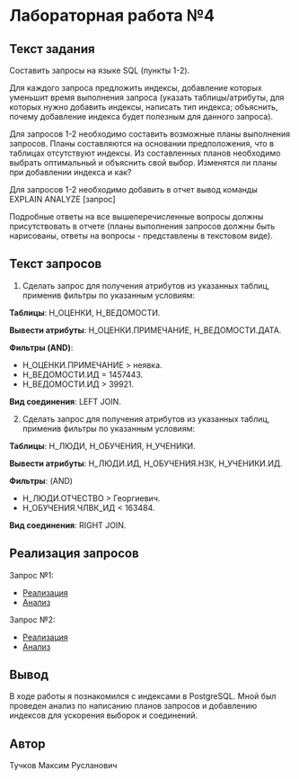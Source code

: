 # Лабораторная работа №4

## Текст задания

Составить запросы на языке SQL (пункты 1-2).

Для каждого запроса предложить индексы, добавление которых уменьшит время выполнения запроса (указать таблицы/атрибуты, для которых нужно добавить индексы, написать тип индекса; объяснить, почему добавление индекса будет полезным для данного запроса).

Для запросов 1-2 необходимо составить возможные планы выполнения запросов. Планы составляются на основании предположения, что в таблицах отсутствуют индексы. Из составленных планов необходимо выбрать оптимальный и объяснить свой выбор.
Изменятся ли планы при добавлении индекса и как?

Для запросов 1-2 необходимо добавить в отчет вывод команды EXPLAIN ANALYZE [запрос]

Подробные ответы на все вышеперечисленные вопросы должны присутствовать в отчете (планы выполнения запросов должны быть нарисованы, ответы на вопросы - представлены в текстовом виде).

## Текст запросов

1) Сделать запрос для получения атрибутов из указанных таблиц, применив фильтры по указанным условиям:

**Таблицы**: Н_ОЦЕНКИ, Н_ВЕДОМОСТИ.

**Вывести атрибуты**: Н_ОЦЕНКИ.ПРИМЕЧАНИЕ, Н_ВЕДОМОСТИ.ДАТА.

**Фильтры (AND)**:

- Н_ОЦЕНКИ.ПРИМЕЧАНИЕ > неявка.
- Н_ВЕДОМОСТИ.ИД = 1457443.
- Н_ВЕДОМОСТИ.ИД > 39921.

**Вид соединения**: LEFT JOIN.

2) Сделать запрос для получения атрибутов из указанных таблиц, применив фильтры по указанным условиям:

**Таблицы**: Н_ЛЮДИ, Н_ОБУЧЕНИЯ, Н_УЧЕНИКИ.

**Вывести атрибуты**: Н_ЛЮДИ.ИД, Н_ОБУЧЕНИЯ.НЗК, Н_УЧЕНИКИ.ИД.

**Фильтры**: (AND)

- Н_ЛЮДИ.ОТЧЕСТВО > Георгиевич.
- Н_ОБУЧЕНИЯ.ЧЛВК_ИД < 163484.

**Вид соединения**: RIGHT JOIN.

## Реализация запросов

Запрос №1:

- [Реализация](/lab4/query_1/q1.sql)
- [Анализ](/lab4/query_1/README.MD)

Запрос №2:

- [Реализация](/lab4/query_2/q2.sql)
- [Анализ](/lab4/query_2/README.MD)

## Вывод

В ходе работы я познакомился с индексами в PostgreSQL. Мной был проведен анализ по написанию планов запросов и добавлению индексов для ускорения выборок и соединений.

## Автор

Тучков Максим Русланович
